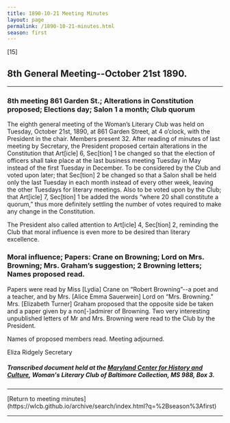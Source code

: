 ```yaml
---
title: 1890-10-21 Meeting Minutes
layout: page
permalink: /1890-10-21-minutes.html
season: first
---
```


<style>
    #maincontent{
        font-size:1.4em;
    }
</style>
[15]

## 8th General Meeting--October 21st 1890.
<hr>

### 8th meeting 861 Garden St.; Alterations in Constitution proposed; Elections day; Salon 1 a month; Club quorum

The eighth general meeting of the Woman’s Literary Club was held on Tuesday, October 21st, 1890, at 861 Garden Street, at 4 o’clock, with the President in the chair. Members present 32. After reading of minutes of last meeting by Secretary, the President proposed certain alterations in the Constitution that Art[icle] 6, Sec[tion] 1 be changed so that the election of officers shall take place at the last business meeting Tuesday in May instead of the first Tuesday in December. To be considered by the Club and voted upon later; that Sec[tion] 2 be changed so that a Salon shall be held only the last Tuesday in each month instead of every other week, leaving the other Tuesdays for literary meetings. Also to be voted upon by the Club; that Art[icle] 7, Sec[tion] 1 be added the words “where 20 shall constitute a quorum,” thus more definitely settling the number of votes required to make any change in the Constitution.

The President also called attention to Art[icle] 4, Sec[tion] 2, reminding the Club that moral influence is even more to be desired than literary excellence.

### Moral influence; Papers: Crane on Browning; Lord on Mrs. Browning; Mrs. Graham’s suggestion; 2 Browning letters; Names proposed read.

Papers were read by Miss [Lydia] Crane on “Robert Browning”--a poet and a teacher, and by Mrs. [Alice Emma Sauerwein] Lord on “Mrs. Browning." Mrs. [Elizabeth Turner] Graham proposed that the opposite side be taken and a paper given by a non[-]admirer of Browning. Two very interesting unpublished letters of Mr and Mrs. Browning were read to the Club by the President.

Names of proposed members read. Meeting adjourned.

Eliza Ridgely
Secretary

##### Transcribed document held at the [Maryland Center for History and Culture](http://mdhs.org/), Woman's Literary Club of Baltimore Collection, MS 988, Box 3. 


<hr>
[Return to meeting minutes](https://wlcb.github.io/archive/search/index.html?q=%2Bseason%3Afirst)
<hr>